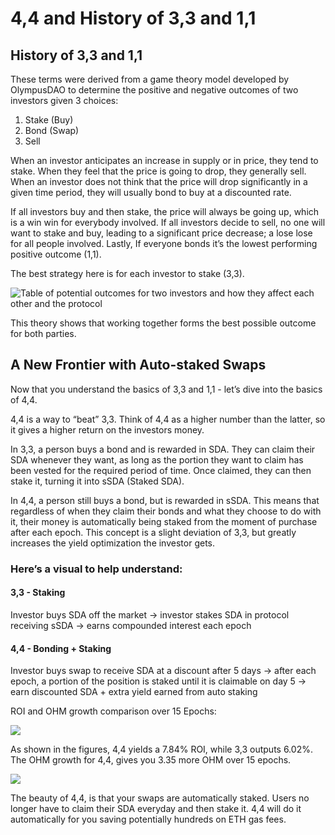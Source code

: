 # 4,4 and History of 3,3 and 1,1

## History of 3,3 and 1,1&#x20;

These terms were derived from a game theory model developed by OlympusDAO to determine the positive and negative outcomes of two investors given 3 choices:

1. Stake (Buy)&#x20;
2. Bond (Swap)
3. Sell&#x20;

When an investor anticipates an increase in supply or in price, they tend to stake. When they feel that the price is going to drop, they generally sell. When an investor does not think that the price will drop significantly in a given time period, they will usually bond to buy at a discounted rate.

If all investors buy and then stake, the price will always be going up, which is a win win for everybody involved. If all investors decide to sell, no one will want to stake and buy, leading to a significant price decrease; a lose lose for all people involved. Lastly, If everyone bonds it’s the lowest performing positive outcome (1,1).

The best strategy here is for each investor to stake (3,3).

![Table of potential outcomes for two investors and how they affect each other and the protocol](https://lh4.googleusercontent.com/8wDv2wQ-BEmPj04PrYoH8IAEml3y7if-In3EylTcGbEiVuka2yBmFwslnCtaTjZQdKUWh9-ixzd\_F2enbyyvNOz9IoVLcSP7FdDOEfJmGfIjbXVEEI-4ImYhttC5r6YmbYockZ6O)

This theory shows that working together forms the best possible outcome for both parties.

## A New Frontier with Auto-staked Swaps

Now that you understand the basics of 3,3 and 1,1 - let’s dive into the basics of 4,4.

4,4 is a way to “beat” 3,3. Think of 4,4 as a higher number than the latter, so it gives a higher return on the investors money.

In 3,3, a person buys a bond and is rewarded in SDA. They can claim their SDA whenever they want, as long as the portion they want to claim has been vested for the required period of time. Once claimed, they can then stake it, turning it into sSDA (Staked SDA).

In 4,4, a person still buys a bond, but is rewarded in sSDA. This means that regardless of when they claim their bonds and what they choose to do with it, their money is automatically being staked from the moment of purchase after each epoch. This concept is a slight deviation of 3,3, but greatly increases the yield optimization the investor gets.

### Here’s a visual to help understand:

#### 3,3 - Staking

Investor buys SDA off the market → investor stakes SDA in protocol receiving sSDA → earns compounded interest each epoch

#### 4,4 - Bonding + Staking

Investor buys swap to receive SDA at a discount after 5 days → after each epoch, a portion of the position is staked until it is claimable on day 5 → earn discounted SDA + extra yield earned from auto staking

ROI and OHM growth comparison over 15 Epochs:

![](https://lh6.googleusercontent.com/-6IspPjM1VcQshFi6ISZnt7577e6kxd3L0I83ZmOZuArzv1Tn5HDRrfZUJYO6AmcdV6648GynUYcOS9pFmM3nvUAHPEu8NsgyhyiXlKYir1NKViULebZtVKhde5UpDMd\_vlcAQII)

As shown in the figures, 4,4 yields a 7.84% ROI, while 3,3 outputs 6.02%. The OHM growth for 4,4, gives you 3.35 more OHM over 15 epochs.

![](https://lh3.googleusercontent.com/OU\_99ZcFS5mP7DZN9hF69mJbTdXcMQrHNTGVn7Mkxl64Fp564Lpgb6yDqxVFn5i46xyE4\_Qi\_wjSx-SVW4jY30dRNhW68\_rzRGWDH9O4dPoj8It\_mKhp9LTLWpsWLbJBgzI6ulU6)

The beauty of 4,4, is that your swaps are automatically staked. Users no longer have to claim their SDA everyday and then stake it. 4,4 will do it automatically for you saving potentially hundreds on ETH gas fees.
